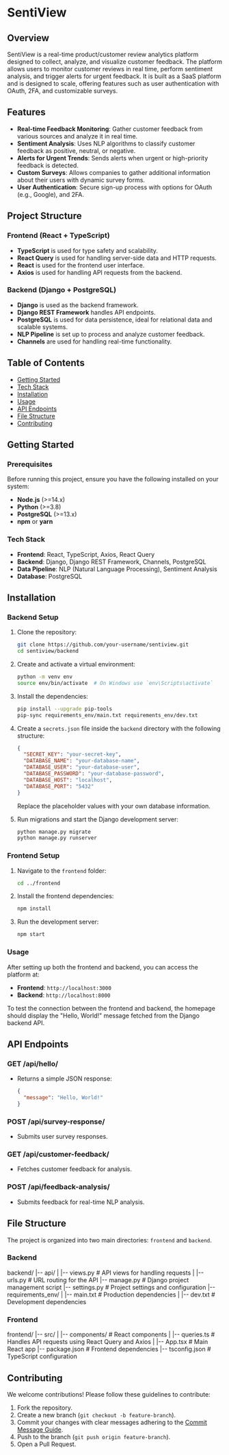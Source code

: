 # **SentiView**

## **Overview**

SentiView is a real-time product/customer review analytics platform designed to collect, analyze, and visualize customer feedback. The platform allows users to monitor customer reviews in real time, perform sentiment analysis, and trigger alerts for urgent feedback. It is built as a SaaS platform and is designed to scale, offering features such as user authentication with OAuth, 2FA, and customizable surveys.

## **Features**
- **Real-time Feedback Monitoring**: Gather customer feedback from various sources and analyze it in real time.
- **Sentiment Analysis**: Uses NLP algorithms to classify customer feedback as positive, neutral, or negative.
- **Alerts for Urgent Trends**: Sends alerts when urgent or high-priority feedback is detected.
- **Custom Surveys**: Allows companies to gather additional information about their users with dynamic survey forms.
- **User Authentication**: Secure sign-up process with options for OAuth (e.g., Google), and 2FA.

## **Project Structure**

### **Frontend (React + TypeScript)**
- **TypeScript** is used for type safety and scalability.
- **React Query** is used for handling server-side data and HTTP requests.
- **React** is used for the frontend user interface.
- **Axios** is used for handling API requests from the backend.

### **Backend (Django + PostgreSQL)**
- **Django** is used as the backend framework.
- **Django REST Framework** handles API endpoints.
- **PostgreSQL** is used for data persistence, ideal for relational data and scalable systems.
- **NLP Pipeline** is set up to process and analyze customer feedback.
- **Channels** are used for handling real-time functionality.

## **Table of Contents**

- [Getting Started](#getting-started)
- [Tech Stack](#tech-stack)
- [Installation](#installation)
- [Usage](#usage)
- [API Endpoints](#api-endpoints)
- [File Structure](#file-structure)
- [Contributing](#contributing)

## **Getting Started**

### **Prerequisites**
Before running this project, ensure you have the following installed on your system:
- **Node.js** (>=14.x)
- **Python** (>=3.8)
- **PostgreSQL** (>=13.x)
- **npm** or **yarn**

### **Tech Stack**
- **Frontend**: React, TypeScript, Axios, React Query
- **Backend**: Django, Django REST Framework, Channels, PostgreSQL
- **Data Pipeline**: NLP (Natural Language Processing), Sentiment Analysis
- **Database**: PostgreSQL

## **Installation**

### **Backend Setup**
1. Clone the repository:
    ```bash
    git clone https://github.com/your-username/sentiview.git
    cd sentiview/backend
    ```

2. Create and activate a virtual environment:
    ```bash
    python -m venv env
    source env/bin/activate  # On Windows use `env\Scripts\activate`
    ```

3. Install the dependencies:
    ```bash
    pip install --upgrade pip-tools
    pip-sync requirements_env/main.txt requirements_env/dev.txt
    ```

4. Create a `secrets.json` file inside the `backend` directory with the following structure:
    ```json
    {
      "SECRET_KEY": "your-secret-key",
      "DATABASE_NAME": "your-database-name",
      "DATABASE_USER": "your-database-user",
      "DATABASE_PASSWORD": "your-database-password",
      "DATABASE_HOST": "localhost",
      "DATABASE_PORT": "5432"
    }
    ```

    Replace the placeholder values with your own database information.

5. Run migrations and start the Django development server:
    ```bash
    python manage.py migrate
    python manage.py runserver
    ```

### **Frontend Setup**
1. Navigate to the `frontend` folder:
    ```bash
    cd ../frontend
    ```

2. Install the frontend dependencies:
    ```bash
    npm install
    ```

3. Run the development server:
    ```bash
    npm start
    ```

### **Usage**
After setting up both the frontend and backend, you can access the platform at:
- **Frontend**: `http://localhost:3000`
- **Backend**: `http://localhost:8000`

To test the connection between the frontend and backend, the homepage should display the "Hello, World!" message fetched from the Django backend API.

## **API Endpoints**

### **GET /api/hello/**
- Returns a simple JSON response:
    ```json
    {
      "message": "Hello, World!"
    }
    ```

### **POST /api/survey-response/**
- Submits user survey responses.

### **GET /api/customer-feedback/**
- Fetches customer feedback for analysis.

### **POST /api/feedback-analysis/**
- Submits feedback for real-time NLP analysis.

## **File Structure**
The project is organized into two main directories: `frontend` and `backend`.

### **Backend**
backend/ |-- api/ | |-- views.py # API views for handling requests | |-- urls.py # URL routing for the API |-- manage.py # Django project management script |-- settings.py # Project settings and configuration |-- requirements_env/ | |-- main.txt # Production dependencies | |-- dev.txt # Development dependencies


### **Frontend**
frontend/ |-- src/ | |-- components/ # React components | |-- queries.ts # Handles API requests using React Query and Axios | |-- App.tsx # Main React app |-- package.json # Frontend dependencies |-- tsconfig.json # TypeScript configuration


## **Contributing**

We welcome contributions! Please follow these guidelines to contribute:

1. Fork the repository.
2. Create a new branch (`git checkout -b feature-branch`).
3. Commit your changes with clear messages adhering to the [Commit Message Guide](https://google.github.io/styleguide/gitguide.html).
4. Push to the branch (`git push origin feature-branch`).
5. Open a Pull Request.
